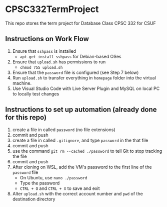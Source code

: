 # CPSC332TermProject
This repo stores the term project for Database Class CPSC 332 for CSUF

## Instructions on Work Flow
1) Ensure that `sshpass` is installed
    - `apt-get install sshpass` for Debian-based OSes
2) Ensure that `upload.sh` has permissions to run
    - `chmod 755 upload.sh`
3) Ensure that the `password` file is configured (see Step 7 below)
4) Run `upload.sh` to transfer everything in `homepage` folder into the virtual machine.
5) Use Visual Studio Code with Live Server Plugin and MySQL on local PC to locally test changes

## Instructions to set up automation (already done for this repo)
1) create a file in called `password` (no file extensions)
2) commit and push
3) create a file in called `.gitignore`, and type `password` in the that file
4) commit and push
5) use the command `git rm --cached ./password` to tell Git to stop tracking the file
6) commit and push
7) After cloning on WSL, add the VM's password to the first line of the `password` file
    - On Ubuntu, use `nano ./password`
    - Type the password
    - `CTRL + O` and `CTRL + X` to save and exit
8) Alter `upload.sh` with the correct account number and `pwd` of the destination directory